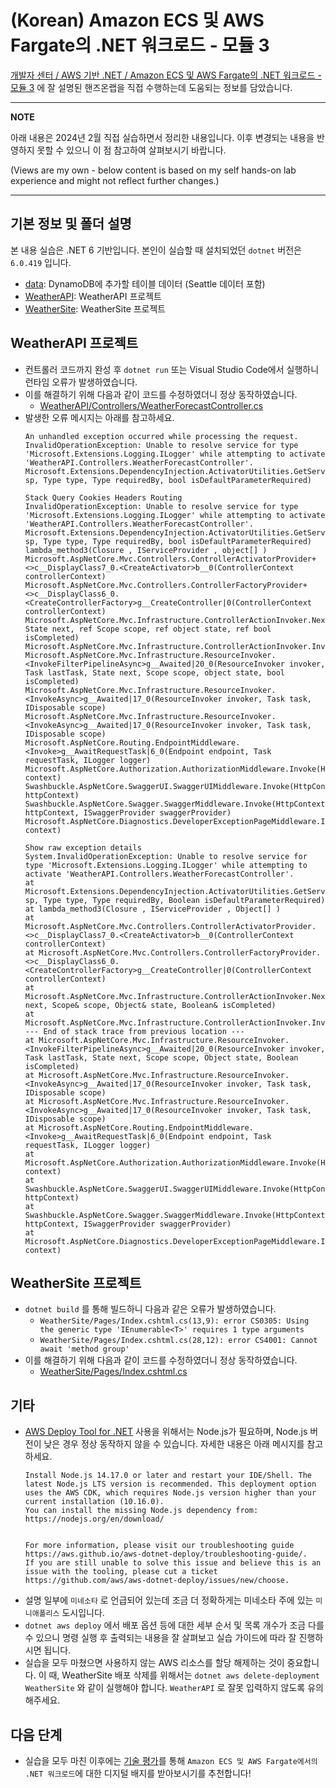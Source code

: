 # (Korean) Amazon ECS 및 AWS Fargate의 .NET 워크로드 - 모듈 3

[개발자 센터 / AWS 기반 .NET / Amazon ECS 및 AWS Fargate의 .NET 워크로드 - 모듈 3](https://aws.amazon.com/ko/developer/language/net/badges-and-training/ecs-fargate/module-three/) 에 잘 설명된 핸즈온랩을 직접 수행하는데 도움되는 정보를 담았습니다.

---
**NOTE**

아래 내용은 2024년 2월 직접 실습하면서 정리한 내용입니다. 이후 변경되는 내용을 반영하지 못할 수 있으니 이 점 참고하여 살펴보시기 바랍니다.

(Views are my own - below content is based on my self hands-on lab experience and might not reflect further changes.)

---

## 기본 정보 및 폴더 설명

본 내용 실습은 .NET 6 기반입니다. 본인이 실습할 때 설치되었던 `dotnet` 버전은 `6.0.419` 입니다.

- [data](data/): DynamoDB에 추가할 테이블 데이터 (Seattle 데이터 포함)
- [WeatherAPI](WeatherAPI/): WeatherAPI 프로젝트
- [WeatherSite](WeatherSite/): WeatherSite 프로젝트

## WeatherAPI 프로젝트

- 컨트롤러 코드까지 완성 후 `dotnet run` 또는 Visual Studio Code에서 실행하니 런타임 오류가 발생하였습니다.
- 이를 해결하기 위해 다음과 같이 코드를 수정하였더니 정상 동작하였습니다.
    - [WeatherAPI/Controllers/WeatherForecastController.cs](https://github.com/ianychoi/aws-ecs-fargate-dotnet-module3-supplementary/commit/b04ef2bbf31db0cbc0dd0114d16a527ac6cb20b0)
- 발생한 오류 메시지는 아래를 참고하세요.
    ```
    An unhandled exception occurred while processing the request.
    InvalidOperationException: Unable to resolve service for type 'Microsoft.Extensions.Logging.ILogger' while attempting to activate 'WeatherAPI.Controllers.WeatherForecastController'.
    Microsoft.Extensions.DependencyInjection.ActivatorUtilities.GetService(IServiceProvider sp, Type type, Type requiredBy, bool isDefaultParameterRequired)

    Stack Query Cookies Headers Routing
    InvalidOperationException: Unable to resolve service for type 'Microsoft.Extensions.Logging.ILogger' while attempting to activate 'WeatherAPI.Controllers.WeatherForecastController'.
    Microsoft.Extensions.DependencyInjection.ActivatorUtilities.GetService(IServiceProvider sp, Type type, Type requiredBy, bool isDefaultParameterRequired)
    lambda_method3(Closure , IServiceProvider , object[] )
    Microsoft.AspNetCore.Mvc.Controllers.ControllerActivatorProvider+<>c__DisplayClass7_0.<CreateActivator>b__0(ControllerContext controllerContext)
    Microsoft.AspNetCore.Mvc.Controllers.ControllerFactoryProvider+<>c__DisplayClass6_0.<CreateControllerFactory>g__CreateController|0(ControllerContext controllerContext)
    Microsoft.AspNetCore.Mvc.Infrastructure.ControllerActionInvoker.Next(ref State next, ref Scope scope, ref object state, ref bool isCompleted)
    Microsoft.AspNetCore.Mvc.Infrastructure.ControllerActionInvoker.InvokeInnerFilterAsync()
    Microsoft.AspNetCore.Mvc.Infrastructure.ResourceInvoker.<InvokeFilterPipelineAsync>g__Awaited|20_0(ResourceInvoker invoker, Task lastTask, State next, Scope scope, object state, bool isCompleted)
    Microsoft.AspNetCore.Mvc.Infrastructure.ResourceInvoker.<InvokeAsync>g__Awaited|17_0(ResourceInvoker invoker, Task task, IDisposable scope)
    Microsoft.AspNetCore.Mvc.Infrastructure.ResourceInvoker.<InvokeAsync>g__Awaited|17_0(ResourceInvoker invoker, Task task, IDisposable scope)
    Microsoft.AspNetCore.Routing.EndpointMiddleware.<Invoke>g__AwaitRequestTask|6_0(Endpoint endpoint, Task requestTask, ILogger logger)
    Microsoft.AspNetCore.Authorization.AuthorizationMiddleware.Invoke(HttpContext context)
    Swashbuckle.AspNetCore.SwaggerUI.SwaggerUIMiddleware.Invoke(HttpContext httpContext)
    Swashbuckle.AspNetCore.Swagger.SwaggerMiddleware.Invoke(HttpContext httpContext, ISwaggerProvider swaggerProvider)
    Microsoft.AspNetCore.Diagnostics.DeveloperExceptionPageMiddleware.Invoke(HttpContext context)

    Show raw exception details
    System.InvalidOperationException: Unable to resolve service for type 'Microsoft.Extensions.Logging.ILogger' while attempting to activate 'WeatherAPI.Controllers.WeatherForecastController'.
    at Microsoft.Extensions.DependencyInjection.ActivatorUtilities.GetService(IServiceProvider sp, Type type, Type requiredBy, Boolean isDefaultParameterRequired)
    at lambda_method3(Closure , IServiceProvider , Object[] )
    at Microsoft.AspNetCore.Mvc.Controllers.ControllerActivatorProvider.<>c__DisplayClass7_0.<CreateActivator>b__0(ControllerContext controllerContext)
    at Microsoft.AspNetCore.Mvc.Controllers.ControllerFactoryProvider.<>c__DisplayClass6_0.<CreateControllerFactory>g__CreateController|0(ControllerContext controllerContext)
    at Microsoft.AspNetCore.Mvc.Infrastructure.ControllerActionInvoker.Next(State& next, Scope& scope, Object& state, Boolean& isCompleted)
    at Microsoft.AspNetCore.Mvc.Infrastructure.ControllerActionInvoker.InvokeInnerFilterAsync()
    --- End of stack trace from previous location ---
    at Microsoft.AspNetCore.Mvc.Infrastructure.ResourceInvoker.<InvokeFilterPipelineAsync>g__Awaited|20_0(ResourceInvoker invoker, Task lastTask, State next, Scope scope, Object state, Boolean isCompleted)
    at Microsoft.AspNetCore.Mvc.Infrastructure.ResourceInvoker.<InvokeAsync>g__Awaited|17_0(ResourceInvoker invoker, Task task, IDisposable scope)
    at Microsoft.AspNetCore.Mvc.Infrastructure.ResourceInvoker.<InvokeAsync>g__Awaited|17_0(ResourceInvoker invoker, Task task, IDisposable scope)
    at Microsoft.AspNetCore.Routing.EndpointMiddleware.<Invoke>g__AwaitRequestTask|6_0(Endpoint endpoint, Task requestTask, ILogger logger)
    at Microsoft.AspNetCore.Authorization.AuthorizationMiddleware.Invoke(HttpContext context)
    at Swashbuckle.AspNetCore.SwaggerUI.SwaggerUIMiddleware.Invoke(HttpContext httpContext)
    at Swashbuckle.AspNetCore.Swagger.SwaggerMiddleware.Invoke(HttpContext httpContext, ISwaggerProvider swaggerProvider)
    at Microsoft.AspNetCore.Diagnostics.DeveloperExceptionPageMiddleware.Invoke(HttpContext context)
    ```

## WeatherSite 프로젝트

- `dotnet build` 를 통해 빌드하니 다음과 같은 오류가 발생하였습니다.
    - ``WeatherSite/Pages/Index.cshtml.cs(13,9): error CS0305: Using the generic type 'IEnumerable<T>' requires 1 type arguments``
    - ``WeatherSite/Pages/Index.cshtml.cs(28,12): error CS4001: Cannot await 'method group'``
- 이를 해결하기 위해 다음과 같이 코드를 수정하였더니 정상 동작하였습니다.
    - [WeatherSite/Pages/Index.cshtml.cs](https://github.com/ianychoi/aws-ecs-fargate-dotnet-module3-supplementary/commit/0b37237b6c5a28d65fab319d88e19614fa77b29a)

## 기타

- [AWS Deploy Tool for .NET](https://aws.github.io/aws-dotnet-deploy/) 사용을 위해서는 Node.js가 필요하며, Node.js 버전이 낮은 경우 정상 동작하지 않을 수 있습니다. 자세한 내용은 아래 메시지를 참고하세요.
    ```
    Install Node.js 14.17.0 or later and restart your IDE/Shell. The latest Node.js LTS version is recommended. This deployment option uses the AWS CDK, which requires Node.js version higher than your current installation (10.16.0). 
    You can install the missing Node.js dependency from: https://nodejs.org/en/download/


    For more information, please visit our troubleshooting guide https://aws.github.io/aws-dotnet-deploy/troubleshooting-guide/.
    If you are still unable to solve this issue and believe this is an issue with the tooling, please cut a ticket https://github.com/aws/aws-dotnet-deploy/issues/new/choose.
    ```
- 설명 일부에 `미네소타` 로 언급되어 있는데 조금 더 정확하게는 미네소타 주에 있는 `미니애폴리스` 도시입니다.
- `dotnet aws deploy` 에서 배포 옵션 등에 대한 세부 순서 및 목록 개수가 조금 다를 수 있으니 명령 실행 후 출력되는 내용을 잘 살펴보고 실습 가이드에 따라 잘 진행하시면 됩니다.
- 실습을 모두 마쳤으면 사용하지 않는 AWS 리소스를 할당 해제하는 것이 중요합니다. 이 때, WeatherSite 배포 삭제를 위해서는 `dotnet aws delete-deployment WeatherSite` 와 같이 실행해야 합니다. `WeatherAPI` 로 잘못 입력하지 않도록 유의해주세요.

## 다음 단계

- 실습을 모두 마친 이후에는 [기술 평가](https://aws.amazon.com/ko/developer/language/net/badges-and-training/ecs-fargate/module-four/)를 통해 `Amazon ECS 및 AWS Fargate에서의 .NET 워크로드`에 대한 디지털 배지를 받아보시기를 추천합니다!